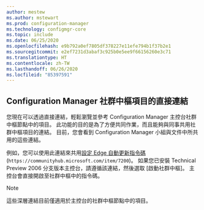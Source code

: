 ```yaml
---
author: mestew
ms.author: mstewart
ms.prod: configuration-manager
ms.technology: configmgr-core
ms.topic: include
ms.date: 06/25/2020
ms.openlocfilehash: e9b792a0ef7805df378227e11efe794b1f37b2e1
ms.sourcegitcommit: e2ef7231d3abaf3c925b0e5ee9f66156260e3c71
ms.translationtype: HT
ms.contentlocale: zh-TW
ms.lasthandoff: 06/26/2020
ms.locfileid: "85397591"
---
```

## <a name="direct-links-to-configuration-manager-community-hub-items"></a><a name="bkmk_deeplink"></a> Configuration Manager 社群中樞項目的直接連結
<!--4224406-->
您現在可以透過直接連結，輕鬆瀏覽並參考 Configuration Manager 主控台社群中樞節點中的項目。 此功能的目的是為了方便共同作業，而且能夠與同事共用社群中樞項目的連結。 目前，您會看到 Configuration Manager 小組與文件中所共用的這些連結。

例如，您可以使用此連結來共用[設定 Edge 自動更新指令碼](https://communityhub.microsoft.com/item/7200) (`https://communityhub.microsoft.com/item/7200`)。 如果您已安裝 Technical Preview 2006 分支版本主控台，請遵循該連結，然後選取 [啟動社群中樞]。 主控台會直接開啟至社群中樞中的指令碼。

> [!NOTE]
> 這些深層連結目前僅適用於主控台的社群中樞節點中的項目。
